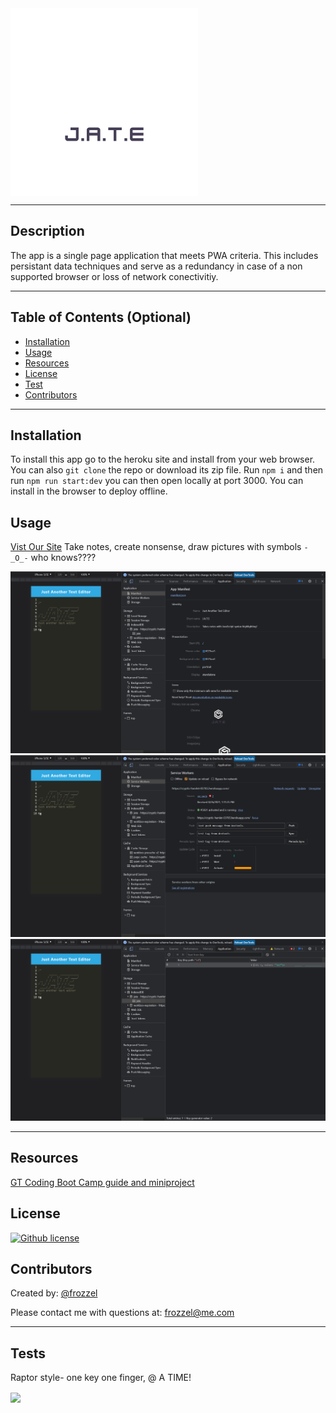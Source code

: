 
<div>
<a href="https://pwa-jate-text-edit.herokuapp.com"><img src="./client/src/images/logo.png" align="center" height="300px" width="" ></a></div>

---
  ## Description
  The app is a single page application that meets PWA criteria. This includes persistant data techniques and serve as a redundancy in case of a non supported browser or loss of network conectivitiy.

---

  ## Table of Contents (Optional)
  
  - [Installation](#installation)
  - [Usage](#usage)
  - [Resources](#resources)
  - [License](#license)
  - [Test](#tests)
  - [Contributors](#contributors)
 
---

  ## Installation
  To install this app go to the heroku site and install from your web browser. You can also `git clone` the repo or download its zip file.  Run `npm i` and then run `npm run start:dev` you can then open locally at port 3000. You can install in the browser to deploy offline.
  
  ## Usage
  [Vist Our Site](https://pwa-jate-text-edit.herokuapp.com/)
  Take notes, create nonsense, draw pictures with symbols   `-_O_-`    who knows????
  
![Screen Shots](./client/src/images/01-manifest.png)
![Screen Shots](./client/src/images/02-service-worker.png)
![Screen Shots](./client/src/images/03-idb-storage.png)

---

  ## Resources

  [GT Coding Boot Camp guide and miniproject](https://coding-boot-camp.github.io/full-stack/heroku/heroku-deployment-guide)

  ## License
  
  [![Github license](https://img.shields.io/badge/License-MIT-yellow.svg)](https://opensource.org/licenses/MIT)
  
  ## Contributors 

  Created by: [@frozzel](https://github.com/frozzel/JATE-PWA)
  
Please contact me with questions at: frozzel@me.com 

---

  ## Tests

  Raptor style- one key one finger, @ A TIME!

  <a href="https://pwa-jate-text-edit.herokuapp.com"><img src="https://i.gifer.com/embedded/download/Bn65.gif" align="center" height="" width="40%" ></a></div>
